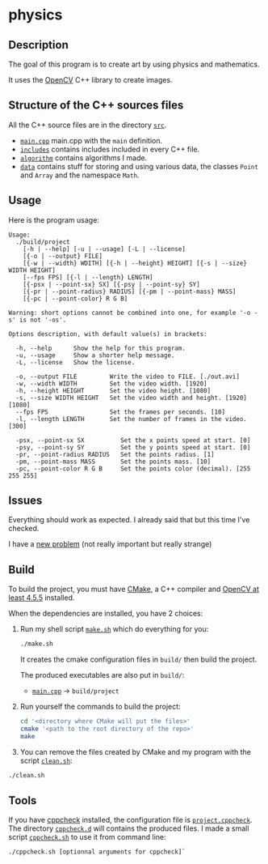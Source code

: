 # physics

## Description
    
The goal of this program is to create art by using physics and mathematics.

It uses the [OpenCV](https://opencv.org/) C++ library to create images.

## Structure of the C++ sources files

All the C++ source files are in the directory [`src`](src).

- [`main.cpp`](src/main.cpp) main.cpp with the `main` definition.
- [`includes`](src/includes) contains includes included in every C++ file.
- [`algorithm`](src/algorithm) contains algorithms I made.
- [`data`](src/data) contains stuff for storing and using various data, the classes `Point` and `Array` and the namespace `Math`.

## Usage

Here is the program usage:

```text
Usage:
  ./build/project
    [-h | --help] [-u | --usage] [-L | --license]
    [{-o | --output} FILE]
    [{-w | --width} WDITH] [{-h | --height} HEIGHT] [{-s | --size} WIDTH HEIGHT]
    [--fps FPS] [{-l | --length} LENGTH]
    [{-psx | --point-sx} SX] [{-psy | --point-sy} SY]
    [{-pr | --point-radius} RADIUS] [{-pm | --point-mass} MASS]
    [{-pc | --point-color} R G B]

Warning: short options cannot be combined into one, for example '-o -s' is not '-os'.

Options description, with default value(s) in brackets:

  -h, --help      Show the help for this program.
  -u, --usage     Show a shorter help message.
  -L, --license   Show the license.

  -o, --output FILE         Write the video to FILE. [./out.avi]
  -w, --width WIDTH         Set the video width. [1920]
  -h, --height HEIGHT       Set the video height. [1080]
  -s, --size WIDTH HEIGHT   Set the video width and height. [1920] [1080]
  --fps FPS                 Set the frames per seconds. [10]
  -l, --length LENGTH       Set the number of frames in the video. [300]

  -psx, --point-sx SX          Set the x points speed at start. [0]
  -psy, --point-sy SY          Set the y points speed at start. [0]
  -pr, --point-radius RADIUS   Set the points radius. [1]
  -pm, --point-mass MASS       Set the points mass. [10]
  -pc, --point-color R G B     Set the points color (decimal). [255 255 255]
```

## Issues

Everything should work as expected.
I already said that but this time I've checked.

I have a [new problem]() (not really important but really strange)

## Build

To build the project, you must have [CMake](https://cmake.org), a C++ compiler and [OpenCV at least 4.5.5](https://github.com/opencv/opencv/tree/4.5.5) installed.

When the dependencies are installed, you have 2 choices:

1. Run my shell script [`make.sh`](make.sh) which do everything for you:
   ```bash
   ./make.sh
   ```

   It creates the cmake configuration files in `build/` then build the project.

   The produced executables are also put in `build/`:
   - [`main.cpp`](src/main.cpp) -> `build/project`

2. Run yourself the commands to build the project:
   ```bash
   cd '<directory where CMake will put the files>'
   cmake '<path to the root directory of the repo>'
   make
   ```

3. You can remove the files created by CMake and my program with the script [`clean.sh`](clean.sh):
  ```bash
  ./clean.sh
  ```

## Tools

If you have [cppcheck](https://cppcheck.sourceforge.io/) installed, the configuration file is
[`project.cppcheck`](project.cppcheck). The directory [`cppcheck.d`](cppcheck.d) will contains the produced files.
I made a small script [`cppcheck.sh`](cppcheck.sh) to use it from command line:
```bash
./cppcheck.sh [optionnal arguments for cppcheck]`
```
